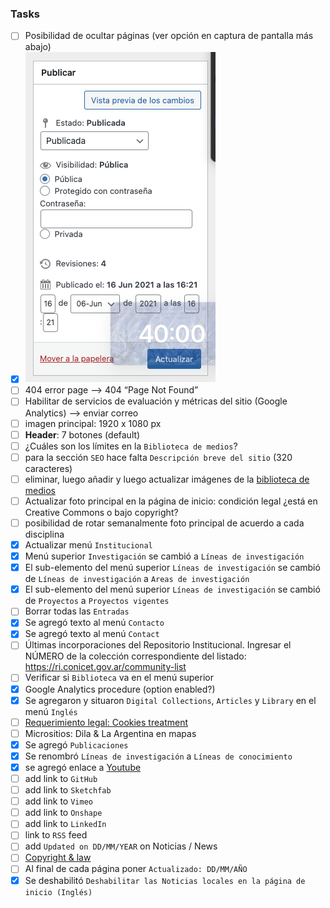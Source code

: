 ### Tasks
* [ ] Posibilidad de ocultar páginas (ver opción en captura de pantalla más abajo)
* [x] ![screenshot.png](images/Screenshot_2024-08-09_at_14.51.45.png)
* [ ] 404 error page --> 404 “Page Not Found”
* [ ] Habilitar de servicios de evaluación y métricas del sitio (Google Analytics) --> enviar correo
* [ ] imagen principal: 1920 x 1080 px
* [ ] **Header**: 7 botones (default)
* [ ] ¿Cuáles son los límites en la `Biblioteca de medios`?
* [ ] para la sección `SEO` hace falta `Descripción breve del sitio` (320 caracteres)
* [ ] eliminar, luego añadir y luego actualizar  imágenes de la [biblioteca de medios](https://imhicihu.conicet.gov.ar/wp-admin/upload.php)
* [ ] Actualizar foto principal en la página de inicio: condición legal ¿está en Creative Commons o bajo copyright?
* [ ] posibilidad de rotar semanalmente foto principal de acuerdo a cada disciplina
* [x] Actualizar menú `Institucional`
* [x] Menú superior `Investigación` se cambió a `Líneas de investigación`
* [x] El sub-elemento del menú superior `Líneas de investigación` se cambió de `Líneas de investigación` a `Areas de investigación`
* [x] El sub-elemento del menú superior `Líneas de investigación` se cambió de `Proyectos` a `Proyectos vigentes`
* [ ] Borrar todas las `Entradas`
* [x] Se agregó texto al menú `Contacto`
* [x] Se agregó texto al menú `Contact`
* [ ] Últimas incorporaciones del Repositorio Institucional. Ingresar el NÚMERO de la colección correspondiente del listado: https://ri.conicet.gov.ar/community-list
* [ ] Verificar si `Biblioteca` va en el menú superior
* [x] Google Analytics procedure (option enabled?)
* [x] Se agregaron y situaron  `Digital Collections`, `Articles` y `Library` en el menú `Inglés`
* [ ] [Requerimiento legal: Cookies treatment](https://github.com/imhicihu/datAcopio/issues/3)
* [ ] Micrositios: Dila & La Argentina en mapas
* [x] Se agregó `Publicaciones`
* [x] Se renombró `Líneas de investigación` a `Líneas de conocimiento`
* [x] se agregó enlace a [Youtube](https://www.youtube.com/channel/UCleOQ9K84jLampvAqjZsTJQ?view_as=subscriber)
* [ ] add link to `GitHub`
* [ ] add link to `Sketchfab`
* [ ] add link to `Vimeo`
* [ ] add link to `Onshape`
* [ ] add link to `LinkedIn`
* [ ] link to `RSS` feed
* [ ] add `Updated on DD/MM/YEAR` on Noticias / News
* [ ] [Copyright & law](https://github.com/imhicihu/datAcopio/issues/3)
* [ ] Al final de cada página poner `Actualizado: DD/MM/AÑO`
* [x] Se deshabilitó `Deshabilitar las Noticias locales en la página de inicio (Inglés)`